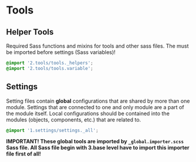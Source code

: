 # Tools

## Helper Tools

Required Sass functions and mixins for tools and other sass files.
The must be imported before settings (Sass variables)!

```scss
@import '2.tools/tools._helpers';
@import '2.tools/tools.variable';
```

## Settings

Setting files contain **global** configurations that are shared by more than
one module.
Settings that are connected to one and only module are a part of the module
itself.
Local configurations should be contained into the modules (objects,
components, etc.) that are related to.

```scss
@import '1.settings/settings._all';
```

**IMPORTANT! These global tools are imported by `_global.importer.scss` Sass
file. All Sass file begin with 3.base level have to import this importer file
first of all!**
